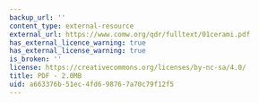 ```yaml
---
backup_url: ''
content_type: external-resource
external_url: https://www.comw.org/qdr/fulltext/01cerami.pdf
has_external_licence_warning: true
has_external_license_warning: true
is_broken: ''
license: https://creativecommons.org/licenses/by-nc-sa/4.0/
title: PDF - 2.0MB
uid: a663376b-51ec-4fd6-9876-7a70c79f12f5
---
```

